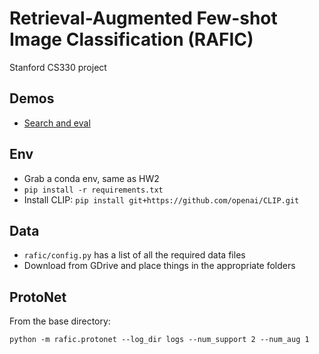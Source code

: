 # Retrieval-Augmented Few-shot Image Classification (RAFIC)
Stanford CS330 project

## Demos
- [Search and eval](search-and-eval-demo.ipynb)

## Env
- Grab a conda env, same as HW2
- `pip install -r requirements.txt`
- Install CLIP: `pip install git+https://github.com/openai/CLIP.git`

## Data
- `rafic/config.py` has a list of all the required data files
- Download from GDrive and place things in the appropriate folders 

## ProtoNet
From the base directory:
```shell
python -m rafic.protonet --log_dir logs --num_support 2 --num_aug 1
```
